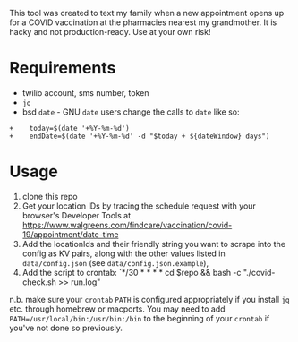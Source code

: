 This tool was created to text my family when a new appointment opens up for a
COVID vaccination at the pharmacies nearest my grandmother. It is hacky and not
production-ready. Use at your own risk!

# Requirements
* twilio account, sms number, token
* `jq`
* bsd `date` - GNU `date` users change the calls to `date` like so:
```
+    today=$(date '+%Y-%m-%d')
+    endDate=$(date '+%Y-%m-%d' -d "$today + ${dateWindow} days")
```


# Usage

1. clone this repo
1. Get your location IDs by tracing the schedule request with your browser's Developer
   Tools at https://www.walgreens.com/findcare/vaccination/covid-19/appointment/date-time
2. Add the locationIds and their friendly string you want to scrape into the
   config as KV pairs, along with the other values listed in `data/config.json`
   (see `data/config.json.example`), 
3. Add the script to crontab: `*/30 * * * * cd $repo && bash -c "./covid-check.sh >> run.log"

n.b. make sure your `crontab` `PATH` is configured appropriately if you install
`jq` etc. through homebrew or macports. You may need to add
`PATH=/usr/local/bin:/usr/bin:/bin` to the beginning of your `crontab` if you've
not done so previously.
